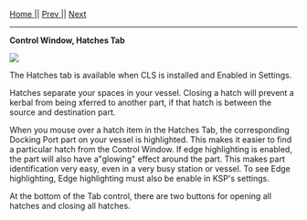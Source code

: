 [Home ](https://github.com/PapaJoesSoup/ShipManifest/wiki)|| [Prev ](https://github.com/PapaJoesSoup/ShipManifest/wiki/1.6-Control-Window)|| [Next](https://github.com/PapaJoesSoup/ShipManifest/wiki/1.6.2-Solar-Panels-Tab)
***
**Control Window, Hatches Tab**

![](http://i.imgur.com/eTSpWOT.png)

The Hatches tab is available when CLS is installed and Enabled in Settings.

Hatches separate your spaces in your vessel.  Closing a hatch will prevent a kerbal from being xferred to another part, if that hatch is between the source and destination part.

When you mouse over a hatch item in the Hatches Tab, the corresponding Docking Port part on your vessel is highlighted.  This makes it easier to find a particular hatch from the Control Window. If edge highlighting is enabled, the part will also have a"glowing" effect around the part.  This makes part identification very easy, even in a very busy station or vessel.  To see Edge highlighting, Edge highlighting must also be enable in KSP's settings.

At the bottom of the Tab control, there are two buttons for opening all hatches and closing all hatches.